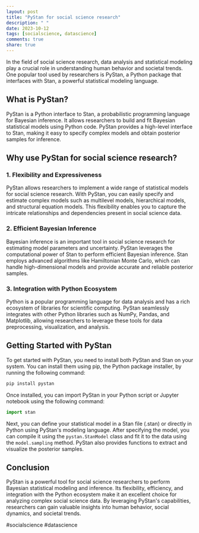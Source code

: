 ```yaml
---
layout: post
title: "PyStan for social science research"
description: " "
date: 2023-10-12
tags: [socialscience, datascience]
comments: true
share: true
---
```


In the field of social science research, data analysis and statistical modeling play a crucial role in understanding human behavior and societal trends. One popular tool used by researchers is PyStan, a Python package that interfaces with Stan, a powerful statistical modeling language.

## What is PyStan?

PyStan is a Python interface to Stan, a probabilistic programming language for Bayesian inference. It allows researchers to build and fit Bayesian statistical models using Python code. PyStan provides a high-level interface to Stan, making it easy to specify complex models and obtain posterior samples for inference.

## Why use PyStan for social science research?

### 1. Flexibility and Expressiveness

PyStan allows researchers to implement a wide range of statistical models for social science research. With PyStan, you can easily specify and estimate complex models such as multilevel models, hierarchical models, and structural equation models. This flexibility enables you to capture the intricate relationships and dependencies present in social science data.

### 2. Efficient Bayesian Inference

Bayesian inference is an important tool in social science research for estimating model parameters and uncertainty. PyStan leverages the computational power of Stan to perform efficient Bayesian inference. Stan employs advanced algorithms like Hamiltonian Monte Carlo, which can handle high-dimensional models and provide accurate and reliable posterior samples.

### 3. Integration with Python Ecosystem

Python is a popular programming language for data analysis and has a rich ecosystem of libraries for scientific computing. PyStan seamlessly integrates with other Python libraries such as NumPy, Pandas, and Matplotlib, allowing researchers to leverage these tools for data preprocessing, visualization, and analysis.

## Getting Started with PyStan

To get started with PyStan, you need to install both PyStan and Stan on your system. You can install them using pip, the Python package installer, by running the following command:

```bash
pip install pystan
```

Once installed, you can import PyStan in your Python script or Jupyter notebook using the following command:

```python
import stan
```

Next, you can define your statistical model in a Stan file (.stan) or directly in Python using PyStan's modeling language. After specifying the model, you can compile it using the `pystan.StanModel` class and fit it to the data using the `model.sampling` method. PyStan also provides functions to extract and visualize the posterior samples.

## Conclusion

PyStan is a powerful tool for social science researchers to perform Bayesian statistical modeling and inference. Its flexibility, efficiency, and integration with the Python ecosystem make it an excellent choice for analyzing complex social science data. By leveraging PyStan's capabilities, researchers can gain valuable insights into human behavior, social dynamics, and societal trends.

#socialscience #datascience
